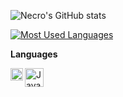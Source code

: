 ![Necro's GitHub stats](https://github-readme-stats.vercel.app/api?username=ItzNecro&show_icons=true&theme=tokyonight&count_private=true)


[![Most Used Languages](https://github-readme-stats.vercel.app/api/top-langs/?username=ItzNecro&layout=compact&theme=tokyonight&count_private=true)](https://github.com/ItzNecro/)



**Languages**

<img align="left" alt="Java" width="20px" src="https://upload.wikimedia.org/wikipedia/en/3/30/Java_programming_language_logo.svg" /> <img align="left" alt="Javascript" width="30px" src=https://upload.wikimedia.org/wikipedia/commons/9/99/Unofficial_JavaScript_logo_2.svg />


 
